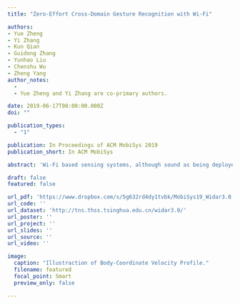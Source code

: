 ```yaml
---
title: "Zero-Effort Cross-Domain Gesture Recognition with Wi-Fi"

authors:
- Yue Zheng
- Yi Zhang
- Kun Qian
- Guidong Zhang
- Yunhao Liu
- Chenshu Wu
- Zheng Yang
author_notes:
  - 
  - Yue Zheng and Yi Zhang are co-primary authors.

date: 2019-06-17T00:00:00.000Z
doi: ""

publication_types:
  - "1"

publication: In Proceedings of ACM MobiSys 2019
publication_short: In ACM MobiSys

abstract: 'Wi-Fi based sensing systems, although sound as being deployed almost everywhere there is Wi-Fi, are still practically difficult to be used without explicit adaptation efforts to new data domains. Various pioneering approaches have been proposed to resolve this contradiction by either translating features between domains or generating domain-independent features at a higher learning level. Still, extra training efforts are necessary in either data collection or model re-training when new data domains appear, limiting their practical usability. To advance cross-domain sensing and achieve fully zero-effort sensing, a domain-independent feature at the lower signal level acts as a key enabler. In this paper, we propose Widar3.0, a Wi-Fi based zero-effort cross-domain gesture recognition system. The key insight of Widar3.0 is to derive and estimate velocity profiles of gestures at the lower signal level, which represent unique kinetic characteristics of gestures and are irrespective of domains. On this basis, we develop a one-fits-all model that requires only one-time training but can adapt to different data domains. We implement this design and conduct comprehensive experiments. The evaluation results show that without re-training and across various domain factors (i.e. environments, locations and orientations of persons), Widar3.0 achieves 92.7% in-domain recognition accuracy and 82.6%-92.4% cross-domain recognition accuracy, outperforming the state-of-the-art solutions. To the best of our knowledge, Widar3.0 is the first zero-effort cross-domain gesture recognition work via Wi-Fi, a fundamental step towards ubiquitous sensing.'

draft: false
featured: false

url_pdf: 'https://www.dropbox.com/s/5g632rd4dy1tvbk/MobiSys19_Widar3.0_paper.pdf?dl=0'
url_code: ''
url_dataset: 'http://tns.thss.tsinghua.edu.cn/widar3.0/'
url_poster: ''
url_project: ''
url_slides: ''
url_source: ''
url_video: ''

image:
  caption: "Illustraction of Body-Coordinate Velocity Profile."
  filename: featured
  focal_point: Smart
  preview_only: false

---
```

